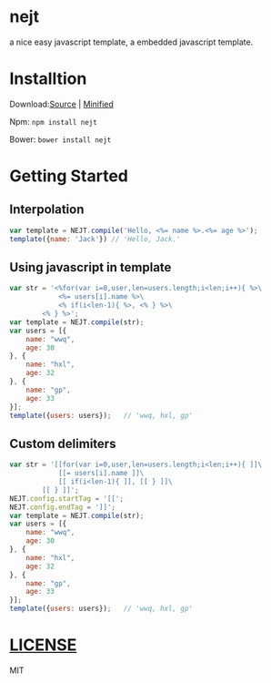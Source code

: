 nejt
===

a nice easy javascript template, a embedded javascript template.

# Installtion
Download:[Source](https://raw.githubusercontent.com/zjuwwq/nejt/master/injector.js) | [Minified](https://raw.githubusercontent.com/zjuwwq/nejt/master/injector.min.js)

Npm: `npm install nejt`

Bower: `bower install nejt`

# Getting Started
## Interpolation

```javascript
var template = NEJT.compile('Hello, <%= name %>.<%= age %>'); 
template({name: 'Jack'}) // 'Hello, Jack.'
```

## Using javascript in template

``` javascript
var str = '<%for(var i=0,user,len=users.length;i<len;i++){ %>\
			<%= users[i].name %>\
			<% if(i<len-1){ %>, <% } %>\
		<% } %>';
var template = NEJT.compile(str);
var users = [{
	name: "wwq",
	age: 30
}, {
	name: "hxl",
	age: 32
}, {
	name: "gp",
	age: 33
}];
template({users: users});	// 'wwq, hxl, gp'
```

## Custom delimiters

``` javascript
var str = '[[for(var i=0,user,len=users.length;i<len;i++){ ]]\
			[[= users[i].name ]]\
			[[ if(i<len-1){ ]], [[ } ]]\
		[[ } ]]';
NEJT.config.startTag = '[[';
NEJT.config.endTag = ']]';
var template = NEJT.compile(str);
var users = [{
	name: "wwq",
	age: 30
}, {
	name: "hxl",
	age: 32
}, {
	name: "gp",
	age: 33
}];
template({users: users});	// 'wwq, hxl, gp'
```


# [LICENSE](https://github.com/zjuwwq/nejt/blob/master/LICENSE)
MIT

